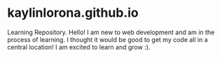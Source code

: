 # kaylinlorona.github.io
Learning Repository. 
Hello! I am new to web development and am in the process of learning. I thought it would be good to get my code all in a central location! I am excited to learn and grow :).
